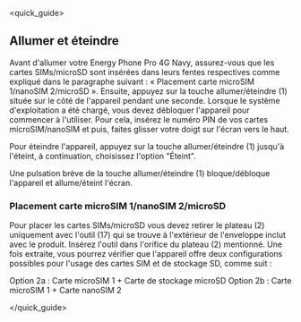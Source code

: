 <quick_guide>
## Allumer et éteindre

Avant d'allumer votre Energy Phone Pro 4G Navy, assurez-vous que les cartes SIMs/microSD sont insérées dans leurs fentes respectives comme expliqué dans le paragraphe suivant : « Placement carte microSIM 1/nanoSIM 2/microSD ». Ensuite, appuyez sur la touche allumer/éteindre (1) située sur le côté de l'appareil pendant une seconde. Lorsque le système d'exploitation a été chargé, vous devez débloquer l'appareil pour commencer à l'utiliser. Pour cela, insérez le numéro PIN de vos cartes microSIM/nanoSIM et puis, faites glisser votre doigt sur l'écran vers le haut.

Pour éteindre l'appareil, appuyez sur la touche allumer/éteindre (1) jusqu'à l'éteint, à continuation, choisissez l'option "Éteint".

Une pulsation brève de la touche allumer/éteindre (1) bloque/débloque l'appareil et allume/éteint l'écran.

### Placement carte microSIM 1/nanoSIM 2/microSD

Pour placer les cartes SIMs/microSD vous devez retirer le plateau (2) uniquement avec l'outil (17) qui se trouve à l'extérieur de l'enveloppe inclut avec le produit. Insérez l'outil dans l'orifice du plateau (2) mentionné. Une fois extraite, vous pourrez vérifier que l'appareil offre deux configurations possibles pour l'usage des cartes SIM et de stockage SD, comme suit :

Option 2a : Carte microSIM 1 + Carte de stockage microSD
Option 2b : Carte microSIM 1 + Carte nanoSIM 2

</quick_guide>

